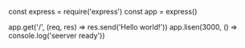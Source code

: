 const express = require('express')
const app = express()

app.get('/', (req, res) => res.send('Hello world!'))
app.lisen(3000, () => console.log('seerver ready'))
